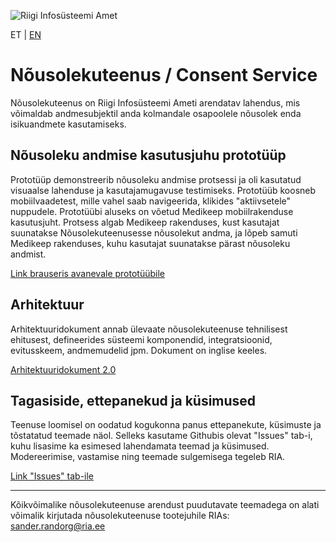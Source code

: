 ![Riigi Infosüsteemi Amet](https://github.com/e-gov/RIHA-Frontend/raw/master/logo/gov-CVI/lions.png "Riigi Infosüsteemi Amet")

ET | [EN](https://github.com/e-gov/NT/blob/master/EN.md)

# Nõusolekuteenus / Consent Service

Nõusolekuteenus on Riigi Infosüsteemi Ameti arendatav lahendus, mis võimaldab andmesubjektil anda kolmandale osapoolele nõusolek enda isikuandmete kasutamiseks.

## Nõusoleku andmise kasutusjuhu prototüüp 

Prototüüp demonstreerib nõusoleku andmise protsessi ja oli kasutatud visuaalse lahenduse ja kasutajamugavuse testimiseks. Prototüüb koosneb mobiilvaadetest, mille vahel saab navigeerida, klikides "aktiivsetele" nuppudele. Prototüübi aluseks on võetud Medikeep mobiilrakenduse kasutusjuht. Protsess algab Medikeep rakenduses, kust kasutajat suunatakse Nõusolekuteenusesse nõusolekut andma, ja lõpeb samuti Medikeep rakenduses, kuhu kasutajat suunatakse pärast nõusoleku andmist.

[Link brauseris avanevale prototüübile](https://www.figma.com/proto/AOLWfaI9YWXYouwbksDtos/NT%3A-Medikeep%3A-n%C3%B5usoleku-andmine-ver-03.03.2021?node-id=3%3A1863&scaling=min-zoom "prototüüp")

## Arhitektuur
Arhitektuuridokument annab ülevaate nõusolekuteenuse tehnilisest ehitusest, defineerides süsteemi komponendid, integratsioonid, evitusskeem, andmemudelid jpm. Dokument on inglise keeles.

[Arhitektuuridokument 2.0](https://github.com/e-gov/NT/blob/51ca5a67ef61f94ece4e00e94b1bc543fec8ce27/architecture/Architecture%202.0.md "arhitektuuridokument")

## Tagasiside, ettepanekud ja küsimused
Teenuse loomisel on oodatud kogukonna panus ettepanekute, küsimuste ja tõstatatud teemade näol. Selleks kasutame Githubis olevat "Issues" tab-i, kuhu lisasime ka esimesed lahendamata teemad ja küsimused. Modereerimise, vastamise ning teemade sulgemisega tegeleb RIA.

[Link "Issues" tab-ile](https://github.com/e-gov/NT/issues "issues")

___

Kõikvõimalike nõusolekuteenuse arendust puudutavate teemadega on alati võimalik kirjutada nõusolekuteenuse tootejuhile RIAs: sander.randorg@ria.ee
